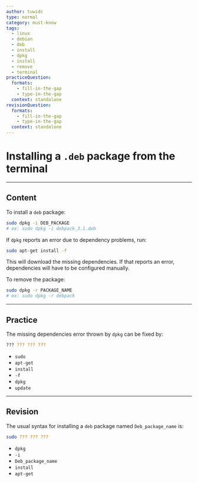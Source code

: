 ```yaml
---
author: tuwidc
type: normal
category: must-know
tags:
  - linux
  - debian
  - deb
  - install
  - dpkg
  - install
  - remove
  - terminal
practiceQuestion:
  formats:
    - fill-in-the-gap
    - type-in-the-gap
  context: standalone
revisionQuestion:
  formats:
    - fill-in-the-gap
    - type-in-the-gap
  context: standalone
---
```


# Installing a `.deb` package from the terminal


---

## Content

To install a `deb` package:

```bash
sudo dpkg -i DEB_PACKAGE
# ex: sudo dpkg -i debpack_3.1.deb
```

If `dpkg` reports an error due to dependency problems, run: 

```bash
sudo apt-get install -f
```

This will download the missing dependencies. If that reports an error, dependencies will have to be configured manually.

To remove the package:

```bash
sudo dpkg -r PACKAGE_NAME
# ex: sudo dpkg -r debpack
```


---

## Practice

The missing dependencies error thrown by `dpkg` can be fixed by:

```bash
??? ??? ??? ??? 
```

- `sudo`
- `apt-get`
- `install` 
- `-f`
- `dpkg`
- `update`


---

## Revision

The usual syntax for installing a `deb` package named `Deb_package_name` is:

```bash
sudo ??? ??? ???
```

- `dpkg`
- `-i`
- `Deb_package_name`
- `install`
- `apt-get`
